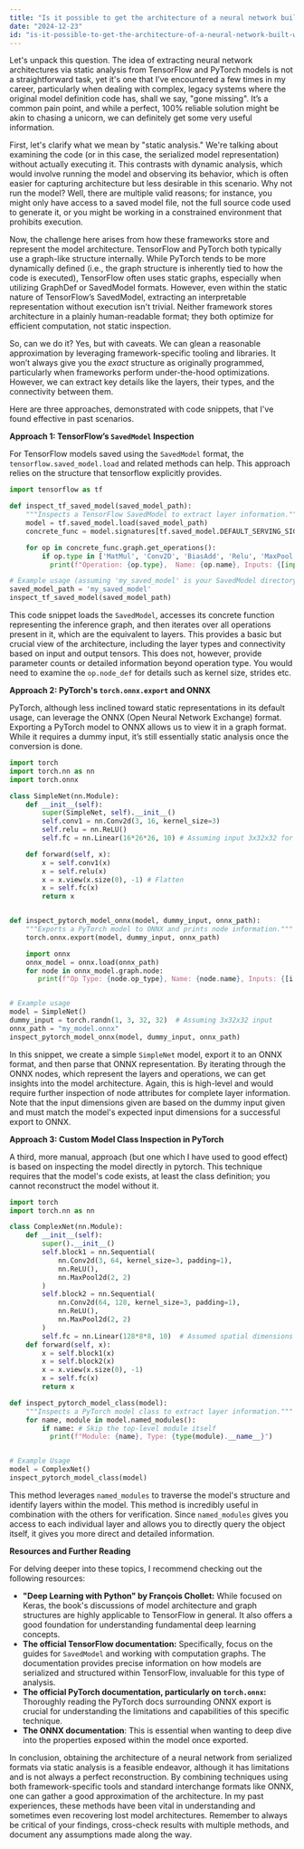 ```yaml
---
title: "Is it possible to get the architecture of a neural network built with Tensorflow and Pytorch using static analysis?"
date: "2024-12-23"
id: "is-it-possible-to-get-the-architecture-of-a-neural-network-built-with-tensorflow-and-pytorch-using-static-analysis"
---
```


Let's unpack this question. The idea of extracting neural network architectures via static analysis from TensorFlow and PyTorch models is not a straightforward task, yet it's one that I’ve encountered a few times in my career, particularly when dealing with complex, legacy systems where the original model definition code has, shall we say, "gone missing". It’s a common pain point, and while a perfect, 100% reliable solution might be akin to chasing a unicorn, we can definitely get some very useful information.

First, let's clarify what we mean by "static analysis." We're talking about examining the code (or in this case, the serialized model representation) without actually executing it. This contrasts with dynamic analysis, which would involve running the model and observing its behavior, which is often easier for capturing architecture but less desirable in this scenario. Why not run the model? Well, there are multiple valid reasons; for instance, you might only have access to a saved model file, not the full source code used to generate it, or you might be working in a constrained environment that prohibits execution.

Now, the challenge here arises from how these frameworks store and represent the model architecture. TensorFlow and PyTorch both typically use a graph-like structure internally. While PyTorch tends to be more dynamically defined (i.e., the graph structure is inherently tied to how the code is executed), TensorFlow often uses static graphs, especially when utilizing GraphDef or SavedModel formats. However, even within the static nature of TensorFlow’s SavedModel, extracting an interpretable representation without execution isn't trivial. Neither framework stores architecture in a plainly human-readable format; they both optimize for efficient computation, not static inspection.

So, can we do it? Yes, but with caveats. We can glean a reasonable approximation by leveraging framework-specific tooling and libraries. It won’t always give you the *exact* structure as originally programmed, particularly when frameworks perform under-the-hood optimizations. However, we can extract key details like the layers, their types, and the connectivity between them.

Here are three approaches, demonstrated with code snippets, that I've found effective in past scenarios.

**Approach 1: TensorFlow’s `SavedModel` Inspection**

For TensorFlow models saved using the `SavedModel` format, the `tensorflow.saved_model.load` and related methods can help. This approach relies on the structure that tensorflow explicitly provides.

```python
import tensorflow as tf

def inspect_tf_saved_model(saved_model_path):
    """Inspects a TensorFlow SavedModel to extract layer information."""
    model = tf.saved_model.load(saved_model_path)
    concrete_func = model.signatures[tf.saved_model.DEFAULT_SERVING_SIGNATURE_DEF_KEY]

    for op in concrete_func.graph.get_operations():
        if op.type in ['MatMul', 'Conv2D', 'BiasAdd', 'Relu', 'MaxPool', 'AvgPool']: # Most common types
          print(f"Operation: {op.type},  Name: {op.name}, Inputs: {[input.name for input in op.inputs]}, Outputs: {[output.name for output in op.outputs]}")

# Example usage (assuming 'my_saved_model' is your SavedModel directory)
saved_model_path = 'my_saved_model'
inspect_tf_saved_model(saved_model_path)
```

This code snippet loads the `SavedModel`, accesses its concrete function representing the inference graph, and then iterates over all operations present in it, which are the equivalent to layers. This provides a basic but crucial view of the architecture, including the layer types and connectivity based on input and output tensors. This does not, however, provide parameter counts or detailed information beyond operation type. You would need to examine the `op.node_def` for details such as kernel size, strides etc.

**Approach 2: PyTorch's `torch.onnx.export` and ONNX**

PyTorch, although less inclined toward static representations in its default usage, can leverage the ONNX (Open Neural Network Exchange) format. Exporting a PyTorch model to ONNX allows us to view it in a graph format. While it requires a dummy input, it’s still essentially static analysis once the conversion is done.

```python
import torch
import torch.nn as nn
import torch.onnx

class SimpleNet(nn.Module):
    def __init__(self):
        super(SimpleNet, self).__init__()
        self.conv1 = nn.Conv2d(3, 16, kernel_size=3)
        self.relu = nn.ReLU()
        self.fc = nn.Linear(16*26*26, 10) # Assuming input 3x32x32 for demo

    def forward(self, x):
        x = self.conv1(x)
        x = self.relu(x)
        x = x.view(x.size(0), -1) # Flatten
        x = self.fc(x)
        return x


def inspect_pytorch_model_onnx(model, dummy_input, onnx_path):
    """Exports a PyTorch model to ONNX and prints node information."""
    torch.onnx.export(model, dummy_input, onnx_path)

    import onnx
    onnx_model = onnx.load(onnx_path)
    for node in onnx_model.graph.node:
       print(f"Op Type: {node.op_type}, Name: {node.name}, Inputs: {[i for i in node.input]}, Outputs: {[o for o in node.output]}")


# Example usage
model = SimpleNet()
dummy_input = torch.randn(1, 3, 32, 32)  # Assuming 3x32x32 input
onnx_path = "my_model.onnx"
inspect_pytorch_model_onnx(model, dummy_input, onnx_path)
```

In this snippet, we create a simple `SimpleNet` model, export it to an ONNX format, and then parse that ONNX representation. By iterating through the ONNX nodes, which represent the layers and operations, we can get insights into the model architecture. Again, this is high-level and would require further inspection of node attributes for complete layer information. Note that the input dimensions given are based on the dummy input given and must match the model's expected input dimensions for a successful export to ONNX.

**Approach 3: Custom Model Class Inspection in PyTorch**

A third, more manual, approach (but one which I have used to good effect) is based on inspecting the model directly in pytorch. This technique requires that the model's code exists, at least the class definition; you cannot reconstruct the model without it.

```python
import torch
import torch.nn as nn

class ComplexNet(nn.Module):
    def __init__(self):
        super().__init__()
        self.block1 = nn.Sequential(
            nn.Conv2d(3, 64, kernel_size=3, padding=1),
            nn.ReLU(),
            nn.MaxPool2d(2, 2)
        )
        self.block2 = nn.Sequential(
            nn.Conv2d(64, 128, kernel_size=3, padding=1),
            nn.ReLU(),
            nn.MaxPool2d(2, 2)
        )
        self.fc = nn.Linear(128*8*8, 10)  # Assumed spatial dimensions after max pool
    def forward(self, x):
        x = self.block1(x)
        x = self.block2(x)
        x = x.view(x.size(0), -1)
        x = self.fc(x)
        return x

def inspect_pytorch_model_class(model):
    """Inspects a PyTorch model class to extract layer information."""
    for name, module in model.named_modules():
        if name: # Skip the top-level module itself
          print(f"Module: {name}, Type: {type(module).__name__}")


# Example Usage
model = ComplexNet()
inspect_pytorch_model_class(model)
```

This method leverages `named_modules` to traverse the model's structure and identify layers within the model. This method is incredibly useful in combination with the others for verification. Since `named_modules` gives you access to each individual layer and allows you to directly query the object itself, it gives you more direct and detailed information.

**Resources and Further Reading**

For delving deeper into these topics, I recommend checking out the following resources:

*   **"Deep Learning with Python" by François Chollet:** While focused on Keras, the book's discussions of model architecture and graph structures are highly applicable to TensorFlow in general. It also offers a good foundation for understanding fundamental deep learning concepts.
*   **The official TensorFlow documentation:** Specifically, focus on the guides for `SavedModel` and working with computation graphs. The documentation provides precise information on how models are serialized and structured within TensorFlow, invaluable for this type of analysis.
*   **The official PyTorch documentation, particularly on `torch.onnx`:** Thoroughly reading the PyTorch docs surrounding ONNX export is crucial for understanding the limitations and capabilities of this specific technique.
*   **The ONNX documentation**: This is essential when wanting to deep dive into the properties exposed within the model once exported.

In conclusion, obtaining the architecture of a neural network from serialized formats via static analysis is a feasible endeavor, although it has limitations and is not always a perfect reconstruction. By combining techniques using both framework-specific tools and standard interchange formats like ONNX, one can gather a good approximation of the architecture. In my past experiences, these methods have been vital in understanding and sometimes even recovering lost model architectures. Remember to always be critical of your findings, cross-check results with multiple methods, and document any assumptions made along the way.
